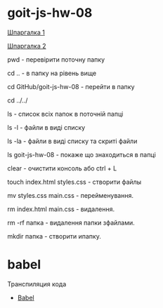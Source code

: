 # goit-js-hw-08

[Шпаргалка 1](https://tproger.ru/translations/bash-cheatsheet/)

[Шпаргалка 2](https://habr.com/ru/company/ruvds/blog/445270/)

pwd - перевірити поточну папку

сd .. - в папку на рівень вище

cd GitHub/goit-js-hw-08 - перейти в папку

cd ../../

ls - список всіх папок в поточній папці

ls -l - файли в виді списку

ls -la - файли в виді списку та скриті файли

ls goit-js-hw-08 - покаже що знаходиться в папці

clear - очистити консоль або ctrl + L

touch index.html styles.css - створити файлы

mv styles.css main.css - перейменування.

rm index.html main.css - видалення.

rm -rf папка - видалення папки зфайлами.

mkdir папка - створити ипапку.

# babel

Транспиляция кода

- [Babel](https://babeljs.io/)
